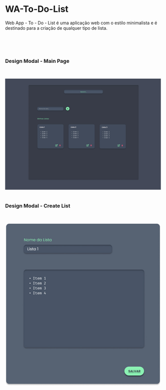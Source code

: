 # WA-To-Do-List
Web App - To - Do - List é uma aplicação web com o estilo minimalista e é destinado para a criação de qualquer tipo de lista.

<br/>
<br/>
<br/>

### Design Modal - Main Page
<br/>

![Tela Principal](img/Main_Page.jpg)
<br/>
<br/>

### Design Modal - Create List
<br/>

![Tela Principal](img/Modal.jpg)
<br/>
<br/>

